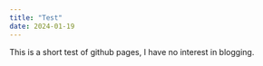 ```yaml
---
title: "Test"
date: 2024-01-19
---
```


This is a short test of github pages, I have no interest in blogging.
